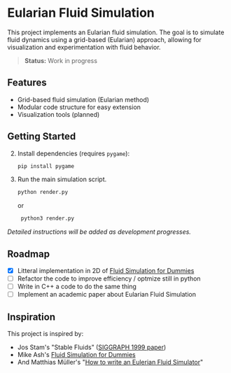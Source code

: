 # Eularian Fluid Simulation

This project implements an Eularian fluid simulation. The goal is to simulate fluid dynamics using a grid-based (Eularian) approach, allowing for visualization and experimentation with fluid behavior.

> **Status:** Work in progress

## Features

- Grid-based fluid simulation (Eularian method)
- Modular code structure for easy extension
- Visualization tools (planned)

## Getting Started

2. Install dependencies (requires `pygame`):
    ```bash
    pip install pygame
    ```
3. Run the main simulation script.
    ```bash
    python render.py
    ```
    or
   ```bash
    python3 render.py
    ```

_Detailed instructions will be added as development progresses._

## Roadmap

- [x] Litteral implementation in 2D of [Fluid Simulation for Dummies](https://www.mikeash.com/pyblog/fluid-simulation-for-dummies.html)
- [ ] Refactor the code to improve efficiency / optmize still in python
- [ ] Write in C++ a code to do the same thing
- [ ] Implement an academic paper about Eularian Fluid Simulation

## Inspiration

This project is inspired by:

- Jos Stam's "Stable Fluids" ([SIGGRAPH 1999 paper](https://www.dgp.toronto.edu/public_user/stam/reality/Research/pdf/GDC03.pdf))
- Mike Ash's [Fluid Simulation for Dummies](https://www.mikeash.com/pyblog/fluid-simulation-for-dummies.html)
- And Matthias Müller's "[How to write an Eulerian Fluid Simulator](https://matthias-research.github.io/pages/tenMinutePhysics/17-fluidSim.pdf)"

